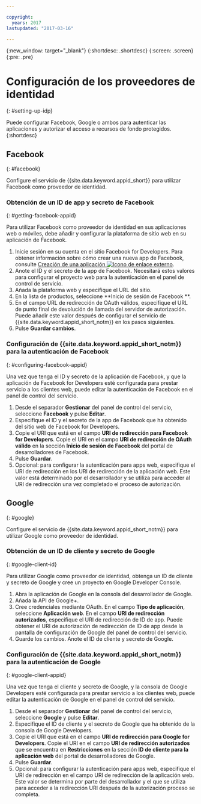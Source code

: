 ```yaml
---

copyright:
  years: 2017
lastupdated: "2017-03-16"

---
```


{:new_window: target="_blank"}
{:shortdesc: .shortdesc}
{:screen: .screen}
{:pre: .pre}

# Configuración de los proveedores de identidad
{: #setting-up-idp}

Puede configurar Facebook, Google o ambos para autenticar las aplicaciones y autorizar el acceso a recursos de fondo protegidos.
{:shortdesc}


## Facebook
{: #facebook}

Configure el servicio de {{site.data.keyword.appid_short}} para utilizar Facebook como proveedor de identidad.

<!--- ### Sequence diagram
{: #facebook-sequence-diagram}--->

### Obtención de un ID de app y secreto de Facebook
{: #getting-facebook-appid}

Para utilizar Facebook como proveedor de identidad en sus aplicaciones web o móviles, debe añadir y configurar la plataforma de sitio web en su aplicación de Facebook.

1. Inicie sesión en su cuenta en el sitio Facebook for Developers. Para obtener información sobre cómo crear una nueva app de Facebook, consulte <a href="https://developers.facebook.com/docs/apps/register" target="_blank">Creación de una aplicación <img src="../../icons/launch-glyph.svg" alt="Icono de enlace externo"></a>.
2. Anote el ID y el secreto de la app de Facebook. Necesitará estos valores para configurar el proyecto web para la autenticación en el panel de control de servicio.
3. Añada la plataforma web y especifique el URL del sitio.
4. En la lista de productos, seleccione **Inicio de sesión de Facebook **.
5. En el campo URL de redirección de OAuth válidos, especifique el URL de punto final de devolución de llamada del servidor de autorización. Puede añadir este valor después de configurar el servicio de {{site.data.keyword.appid_short_notm}} en los pasos siguientes.
6. Pulse **Guardar cambios**.

### Configuración de {{site.data.keyword.appid_short_notm}} para la autenticación de Facebook
{: #configuring-facebook-appid}

Una vez que tenga el ID y secreto de la aplicación de Facebook, y que la aplicación de Facebook for Developers esté configurada para prestar servicio a los clientes web, puede editar la autenticación de Facebook en el panel de control del servicio.

1. Desde el separador **Gestionar** del panel de control del servicio, seleccione **Facebook** y pulse **Editar**.
2. Especifique el ID y el secreto de la app de Facebook que ha obtenido del sitio web de Facebook for Developers.
3. Copie el URI que está en el campo **URI de redirección para Facebook for Developers**. Copie el URI en el campo **URI de redirección de OAuth válido** en la sección **Inicio de sesión de Facebook** del portal de desarrolladores de Facebook.
4. Pulse **Guardar**.
5. Opcional: para configurar la autenticación para apps web, especifique el URI de redirección en los URI de redirección de la aplicación web. Este valor está determinado por el desarrollador y se utiliza para acceder al URI de redirección una vez completado el proceso de autorización. 


## Google
{: #google}

Configure el servicio de {{site.data.keyword.appid_short_notm}} para utilizar Google como proveedor de identidad.

<!--- ### Sequence diagram
{: #google-sequence-diagram}--->

### Obtención de un ID de cliente y secreto de Google
{: #google-client-id}

Para utilizar Google como proveedor de identidad, obtenga un ID de cliente y secreto de Google y cree un proyecto en Google Developer Console.

1. Abra la aplicación de Google en la consola del desarrollador de Google.
2. Añada la API de Google+.
3. Cree credenciales mediante OAuth. En el campo **Tipo de aplicación**, seleccione **Aplicación web**. En el campo **URI de redirección autorizados**, especifique el URI de redirección de ID de app. Puede obtener el URI de autorización de redirección de ID de app desde la pantalla de configuración de Google del panel de control del servicio. 
4. Guarde los cambios. Anote el ID de cliente y secreto de Google.




### Configuración de {{site.data.keyword.appid_short_notm}} para la autenticación de Google
{: #google-client-appid}

Una vez que tenga el cliente y secreto de Google, y la consola de Google Developers esté configurada para prestar servicio a los clientes web, puede editar la autenticación de Google en el panel de control del servicio.

1. Desde el separador **Gestionar** del panel de control del servicio, seleccione **Google** y pulse **Editar**.
3. Especifique el ID de cliente y el secreto de Google que ha obtenido de la consola de Google Developers.
4. Copie el URI que está en el campo **URI de redirección para Google for Developers**. Copie el URI en el campo **URI de redirección autorizados** que se encuentra en **Restricciones** en la sección **ID de cliente para la aplicación web** del portal de desarrolladores de Google.
5. Pulse **Guardar**.
6. Opcional: para configurar la autenticación para apps web, especifique el URI de redirección en el campo URI de redirección de la aplicación web. Este valor se determina por parte del desarrollador y el que se utiliza para acceder a la redirección URI después de la autorización proceso se completa.



<!---[## Bring your own OAuth2/OIDC identity provider
{: #oauth2}

### About
{: #oauth2-about}
### Sequence diagram
{: #oauth2-sequence-diagram}
### Configuring AppID for BYOIDP OAuth2 authentication
{: #oauth2-appid} SHAWNA: Is this Interconnect?]--->

